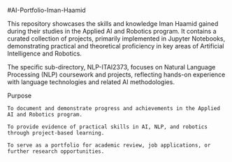 #AI-Portfolio-Iman-Haamid

This repository showcases the skills and knowledge Iman Haamid gained during their studies in the Applied AI and Robotics program. It contains a curated collection of projects, primarily implemented in Jupyter Notebooks, demonstrating practical and theoretical proficiency in key areas of Artificial Intelligence and Robotics.

The specific sub-directory, NLP-ITAI2373, focuses on Natural Language Processing (NLP) coursework and projects, reflecting hands-on experience with language technologies and related AI methodologies.

Purpose

    To document and demonstrate progress and achievements in the Applied AI and Robotics program.

    To provide evidence of practical skills in AI, NLP, and robotics through project-based learning.

    To serve as a portfolio for academic review, job applications, or further research opportunities.
